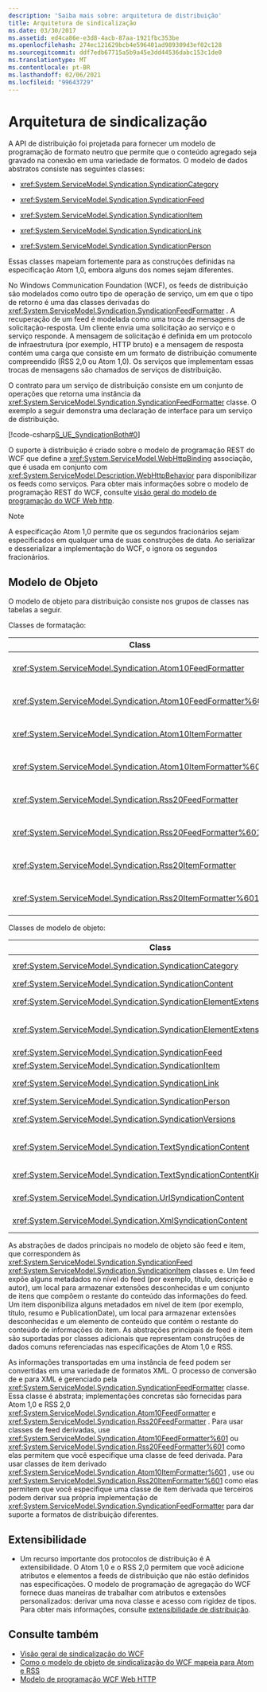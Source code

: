 ```yaml
---
description: 'Saiba mais sobre: arquitetura de distribuição'
title: Arquitetura de sindicalização
ms.date: 03/30/2017
ms.assetid: ed4ca86e-e3d8-4acb-87aa-1921fbc353be
ms.openlocfilehash: 274ec121629bcb4e596401ad989309d3ef02c128
ms.sourcegitcommit: ddf7edb67715a5b9a45e3dd44536dabc153c1de0
ms.translationtype: MT
ms.contentlocale: pt-BR
ms.lasthandoff: 02/06/2021
ms.locfileid: "99643729"
---
```

# <a name="architecture-of-syndication"></a>Arquitetura de sindicalização

A API de distribuição foi projetada para fornecer um modelo de programação de formato neutro que permite que o conteúdo agregado seja gravado na conexão em uma variedade de formatos. O modelo de dados abstratos consiste nas seguintes classes:  
  
- <xref:System.ServiceModel.Syndication.SyndicationCategory>  
  
- <xref:System.ServiceModel.Syndication.SyndicationFeed>  
  
- <xref:System.ServiceModel.Syndication.SyndicationItem>  
  
- <xref:System.ServiceModel.Syndication.SyndicationLink>  
  
- <xref:System.ServiceModel.Syndication.SyndicationPerson>  
  
 Essas classes mapeiam fortemente para as construções definidas na especificação Atom 1,0, embora alguns dos nomes sejam diferentes.  
  
 No Windows Communication Foundation (WCF), os feeds de distribuição são modelados como outro tipo de operação de serviço, um em que o tipo de retorno é uma das classes derivadas do <xref:System.ServiceModel.Syndication.SyndicationFeedFormatter> . A recuperação de um feed é modelada como uma troca de mensagens de solicitação-resposta. Um cliente envia uma solicitação ao serviço e o serviço responde. A mensagem de solicitação é definida em um protocolo de infraestrutura (por exemplo, HTTP bruto) e a mensagem de resposta contém uma carga que consiste em um formato de distribuição comumente compreendido (RSS 2,0 ou Atom 1,0). Os serviços que implementam essas trocas de mensagens são chamados de serviços de distribuição.  
  
 O contrato para um serviço de distribuição consiste em um conjunto de operações que retorna uma instância da <xref:System.ServiceModel.Syndication.SyndicationFeedFormatter> classe. O exemplo a seguir demonstra uma declaração de interface para um serviço de distribuição.  
  
 [!code-csharp[S_UE_SyndicationBoth#0](../../../../samples/snippets/csharp/VS_Snippets_CFX/s_ue_syndicationboth/cs/service.cs#0)]  
  
 O suporte à distribuição é criado sobre o modelo de programação REST do WCF que define a <xref:System.ServiceModel.WebHttpBinding> associação, que é usada em conjunto com <xref:System.ServiceModel.Description.WebHttpBehavior> para disponibilizar os feeds como serviços. Para obter mais informações sobre o modelo de programação REST do WCF, consulte [visão geral do modelo de programação do WCF Web http](wcf-web-http-programming-model-overview.md).  
  
> [!NOTE]
> A especificação Atom 1,0 permite que os segundos fracionários sejam especificados em qualquer uma de suas construções de data. Ao serializar e desserializar a implementação do WCF, o ignora os segundos fracionários.  
  
## <a name="object-model"></a>Modelo de Objeto  

 O modelo de objeto para distribuição consiste nos grupos de classes nas tabelas a seguir.  
  
 Classes de formatação:  
  
|Class|Descrição|  
|-----------|-----------------|  
|<xref:System.ServiceModel.Syndication.Atom10FeedFormatter>|Uma classe que serializa uma <xref:System.ServiceModel.Syndication.SyndicationFeed> instância para o formato Atom 1,0.|  
|<xref:System.ServiceModel.Syndication.Atom10FeedFormatter%601>|Uma classe que serializa <xref:System.ServiceModel.Syndication.SyndicationFeed> classes derivadas para o formato Atom 1,0.|  
|<xref:System.ServiceModel.Syndication.Atom10ItemFormatter>|Uma classe que serializa uma <xref:System.ServiceModel.Syndication.SyndicationItem> instância para o formato Atom 1,0.|  
|<xref:System.ServiceModel.Syndication.Atom10ItemFormatter%601>|Uma classe que serializa <xref:System.ServiceModel.Syndication.SyndicationItem> classes derivadas para o formato Atom 1,0.|  
|<xref:System.ServiceModel.Syndication.Rss20FeedFormatter>|Uma classe que serializa uma <xref:System.ServiceModel.Syndication.SyndicationFeed> instância para o formato RSS 2,0.|  
|<xref:System.ServiceModel.Syndication.Rss20FeedFormatter%601>|Uma classe que serializa <xref:System.ServiceModel.Syndication.SyndicationFeed> classes derivadas para o formato RSS 2,0.|  
|<xref:System.ServiceModel.Syndication.Rss20ItemFormatter>|Uma classe que serializa uma <xref:System.ServiceModel.Syndication.SyndicationItem> instância para o formato RSS 2,0.|  
|<xref:System.ServiceModel.Syndication.Rss20ItemFormatter%601>|Uma classe que serializa <xref:System.ServiceModel.Syndication.SyndicationItem> classes derivadas para o formato RSS 2,0.|  
  
 Classes de modelo de objeto:  
  
|Class|Descrição|  
|-----------|-----------------|  
|<xref:System.ServiceModel.Syndication.SyndicationCategory>|Uma classe que representa a categoria de um feed de sindicalização.|  
|<xref:System.ServiceModel.Syndication.SyndicationContent>|Uma classe base que representa o conteúdo de sindicalização.|  
|<xref:System.ServiceModel.Syndication.SyndicationElementExtension>|Uma classe que representa uma extensão do elemento de sindicalização.|  
|<xref:System.ServiceModel.Syndication.SyndicationElementExtensionCollection>|Uma coleção de objetos <xref:System.ServiceModel.Syndication.SyndicationElementExtension> .|  
|<xref:System.ServiceModel.Syndication.SyndicationFeed>|Uma classe que representa um objeto de feed de nível superior.|  
|<xref:System.ServiceModel.Syndication.SyndicationItem>|Uma classe que representa um item de feed.|  
|<xref:System.ServiceModel.Syndication.SyndicationLink>|Uma classe que representa um link dentro de um feed ou item de distribuição.|  
|<xref:System.ServiceModel.Syndication.SyndicationPerson>|Uma classe que representa uma construção de pessoa Atom.|  
|<xref:System.ServiceModel.Syndication.SyndicationVersions>|Uma classe que representa as versões de protocolo de distribuição com suporte.|  
|<xref:System.ServiceModel.Syndication.TextSyndicationContent>|Uma classe que representa qualquer <xref:System.ServiceModel.Syndication.SyndicationItem> conteúdo a ser exibido para um usuário final.|  
|<xref:System.ServiceModel.Syndication.TextSyndicationContentKind>|Uma enumeração que representa os diferentes tipos de conteúdo de distribuição de texto com suporte.|  
|<xref:System.ServiceModel.Syndication.UrlSyndicationContent>|Uma classe que representa o conteúdo de distribuição que consiste em uma URL para outro recurso.|  
|<xref:System.ServiceModel.Syndication.XmlSyndicationContent>|Uma classe que representa o conteúdo de distribuição que não deve ser exibido em um navegador.|  
  
 As abstrações de dados principais no modelo de objeto são feed e item, que correspondem às <xref:System.ServiceModel.Syndication.SyndicationFeed> <xref:System.ServiceModel.Syndication.SyndicationItem> classes e. Um feed expõe alguns metadados no nível do feed (por exemplo, título, descrição e autor), um local para armazenar extensões desconhecidas e um conjunto de itens que compõem o restante do conteúdo das informações do feed. Um item disponibiliza alguns metadados em nível de item (por exemplo, título, resumo e PublicationDate), um local para armazenar extensões desconhecidas e um elemento de conteúdo que contém o restante do conteúdo de informações do item. As abstrações principais de feed e item são suportadas por classes adicionais que representam construções de dados comuns referenciadas nas especificações de Atom 1,0 e RSS.  
  
 As informações transportadas em uma instância de feed podem ser convertidas em uma variedade de formatos XML. O processo de conversão de e para XML é gerenciado pela <xref:System.ServiceModel.Syndication.SyndicationFeedFormatter> classe. Essa classe é abstrata; implementações concretas são fornecidas para Atom 1,0 e RSS 2,0 <xref:System.ServiceModel.Syndication.Atom10FeedFormatter> e <xref:System.ServiceModel.Syndication.Rss20FeedFormatter> . Para usar classes de feed derivadas, use <xref:System.ServiceModel.Syndication.Atom10FeedFormatter%601> ou <xref:System.ServiceModel.Syndication.Rss20FeedFormatter%601> como elas permitem que você especifique uma classe de feed derivada. Para usar classes de item derivado <xref:System.ServiceModel.Syndication.Atom10ItemFormatter%601> , use ou <xref:System.ServiceModel.Syndication.Rss20ItemFormatter%601> como elas permitem que você especifique uma classe de item derivada que terceiros podem derivar sua própria implementação de <xref:System.ServiceModel.Syndication.SyndicationFeedFormatter> para dar suporte a formatos de distribuição diferentes.  
  
## <a name="extensibility"></a>Extensibilidade  
  
- Um recurso importante dos protocolos de distribuição é A extensibilidade. O Atom 1,0 e o RSS 2,0 permitem que você adicione atributos e elementos a feeds de distribuição que não estão definidos nas especificações. O modelo de programação de agregação do WCF fornece duas maneiras de trabalhar com atributos e extensões personalizados: derivar uma nova classe e acesso com rigidez de tipos. Para obter mais informações, consulte [extensibilidade de distribuição](syndication-extensibility.md).  
  
## <a name="see-also"></a>Consulte também

- [Visão geral de sindicalização do WCF](wcf-syndication-overview.md)
- [Como o modelo de objeto de sindicalização do WCF mapeia para Atom e RSS](how-the-wcf-syndication-object-model-maps-to-atom-and-rss.md)
- [Modelo de programação WCF Web HTTP](wcf-web-http-programming-model.md)
